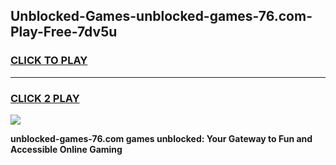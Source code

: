 
## Unblocked-Games-unblocked-games-76.com-Play-Free-7dv5u
<h3>
<a href="https://premium76.site?title=unblocked-games-76.com&ref=18A1">CLICK TO PLAY</a></h3>
<hr>

<h3>
<a href="https://premium76.site?title=unblocked-games-76.com&ref=18A1">CLICK 2 PLAY</a>
  
</h3>

<a href="https://premium76.site?title=unblocked-games-76.com&ref=18A1"><img src="https://clearcache.store/games.png"></a>


**unblocked-games-76.com games unblocked: Your Gateway to Fun and Accessible Online Gaming**
